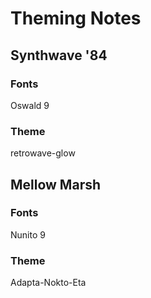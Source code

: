 # Theming Notes
## Synthwave '84
### Fonts
Oswald 9
### Theme
retrowave-glow

## Mellow Marsh
### Fonts
Nunito 9
### Theme
Adapta-Nokto-Eta
